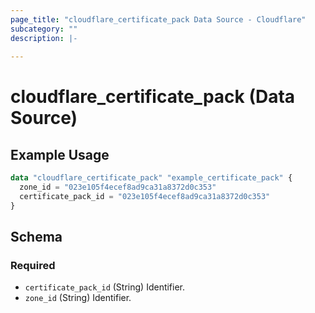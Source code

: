 ```yaml
---
page_title: "cloudflare_certificate_pack Data Source - Cloudflare"
subcategory: ""
description: |-
  
---
```


# cloudflare_certificate_pack (Data Source)



## Example Usage

```terraform
data "cloudflare_certificate_pack" "example_certificate_pack" {
  zone_id = "023e105f4ecef8ad9ca31a8372d0c353"
  certificate_pack_id = "023e105f4ecef8ad9ca31a8372d0c353"
}
```

<!-- schema generated by tfplugindocs -->
## Schema

### Required

- `certificate_pack_id` (String) Identifier.
- `zone_id` (String) Identifier.


